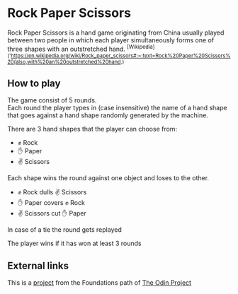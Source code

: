 # Rock Paper Scissors
Rock Paper Scissors is a hand game originating from China usually played between two people in which each player simultaneously forms one of three shapes with an outstretched hand.
<sup>
  [Wikipedia]('https://en.wikipedia.org/wiki/Rock_paper_scissors#:~:text=Rock%20Paper%20Scissors%20(also,with%20an%20outstretched%20hand.)
</sup>

## How to play
The game consist of 5 rounds.  
Each round the player types in (case insensitive) the name of a hand shape that goes against a hand shape randomly generated by the machine.

There are 3 hand shapes that the player can choose from:
* ✊ Rock
* ✋ Paper
* ✌ Scissors

Each shape wins the round against one object and loses to the other.
* ✊ Rock dulls ✌ Scissors
* ✋ Paper covers ✊ Rock
* ✌ Scissors cut ✋ Paper

In case of a tie the round gets replayed

The player wins if it has won at least 3 rounds

## External links
This is a [project](https://www.theodinproject.com/lessons/foundations-rock-paper-scissors) from the Foundations path of [The Odin Project](https://www.theodinproject.com/)
